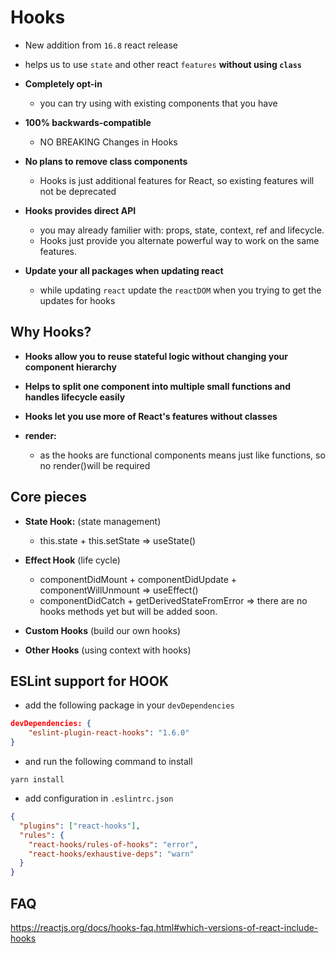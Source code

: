 # Hooks

- New addition from `16.8` react release
- helps us to use `state` and other react `features` **without using `class`**

- **Completely opt-in**

  - you can try using with existing components that you have

- **100% backwards-compatible**

  - NO BREAKING Changes in Hooks

- **No plans to remove class components**

  - Hooks is just additional features for React, so existing features will not be deprecated

- **Hooks provides direct API**

  - you may already familier with: props, state, context, ref and lifecycle.
  - Hooks just provide you alternate powerful way to work on the same features.

- **Update your all packages when updating react**
  - while updating `react` update the `reactDOM` when you trying to get the updates for hooks

## Why Hooks?

- **Hooks allow you to reuse stateful logic without changing your component hierarchy**
- **Helps to split one component into multiple small functions and handles lifecycle easily**
- **Hooks let you use more of React's features without classes**

- **render:**
  - as the hooks are functional components means just like functions, so no render()will be required

## Core pieces

- **State Hook:** (state management)

  - this.state + this.setState => useState()

- **Effect Hook** (life cycle)

  - componentDidMount + componentDidUpdate + componentWillUnmount => useEffect()
  - componentDidCatch + getDerivedStateFromError => there are no hooks methods yet but will be added soon.

- **Custom Hooks** (build our own hooks)
- **Other Hooks** (using context with hooks)

## ESLint support for HOOK

- add the following package in your `devDependencies`

```json
devDependencies: {
    "eslint-plugin-react-hooks": "1.6.0"
}
```

- and run the following command to install

```
yarn install
```

- add configuration in `.eslintrc.json`

```json
{
  "plugins": ["react-hooks"],
  "rules": {
    "react-hooks/rules-of-hooks": "error",
    "react-hooks/exhaustive-deps": "warn"
  }
}
```

## FAQ

https://reactjs.org/docs/hooks-faq.html#which-versions-of-react-include-hooks
